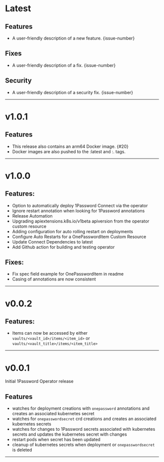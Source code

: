 [//]: # (START/LATEST)
# Latest

## Features
  * A user-friendly description of a new feature. {issue-number}

## Fixes
 * A user-friendly description of a fix. {issue-number}

## Security
 * A user-friendly description of a security fix. {issue-number}

---

[//]: # (START/v1.0.1)
# v1.0.1

## Features
* This release also contains an arm64 Docker image. {#20}
* Docker images are also pushed to the :latest and :<major>.<minor> tags.

---

[//]: # (START/v1.0.0)
# v1.0.0

## Features:
* Option to automatically deploy 1Password Connect via the operator
* Ignore restart annotation when looking for 1Password annotations
* Release Automation
* Upgrading apiextensions.k8s.io/v1beta apiversion from the operator custom resource
* Adding configuration for auto rolling restart on deployments
* Configure Auto Restarts for a OnePasswordItem Custom Resource
* Update Connect Dependencies to latest
* Add Github action for building and testing operator
## Fixes:
* Fix spec field example for OnePasswordItem in readme
* Casing of annotations are now consistent

---

[//]: # (START/v0.0.2)
# v0.0.2

## Features:
* Items can now be accessed by either `vaults/<vault_id>/items/<item_id>` or `vaults/<vault_title>/items/<item_title>`

---

[//]: # (START/v0.0.1)

# v0.0.1

Initial 1Password Operator release

## Features
* watches for deployment creations with `onepassword` annotations and creates an associated kubernetes secret
* watches for `onepasswordsecret` crd creations and creates an associated kubernetes secrets
* watches for changes to 1Password secrets associated with kubernetes secrets and updates the kubernetes secret with changes
* restart pods when secret has been updated
* cleanup of kubernetes secrets when deployment or `onepasswordsecret` is deleted

---
